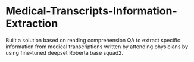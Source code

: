 # Medical-Transcripts-Information-Extraction
Built a solution based on reading comprehension QA to extract specific information from medical transcriptions 
written by attending physicians by using fine-tuned deepset Roberta base squad2.
